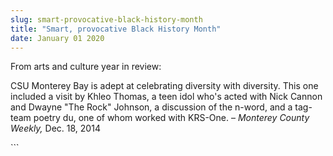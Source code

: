 ```yaml
---
slug: smart-provocative-black-history-month
title: "Smart, provocative Black History Month"
date: January 01 2020
---
```


 
<p>From arts and culture year in review:</p>
<p>
  CSU Monterey Bay is adept at celebrating diversity with diversity. This one
  included a visit by Khleo Thomas, a teen idol who's acted with Nick Cannon and
  Dwayne "The Rock" Johnson, a discussion of the n-word, and a tag-team poetry
  du, one of whom worked with KRS-One. – <em>Monterey County Weekly,</em> Dec.
  18, 2014
</p>
```
